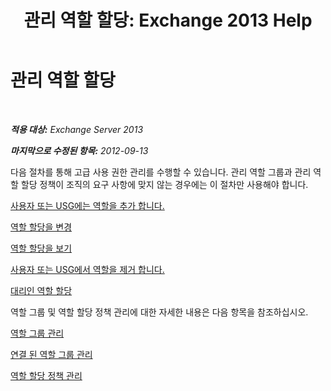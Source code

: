 ﻿---
title: '관리 역할 할당: Exchange 2013 Help'
TOCTitle: 관리 역할 할당
ms:assetid: 1d174faa-cea9-4267-a7b4-462041cf009b
ms:mtpsurl: https://technet.microsoft.com/ko-kr/library/Dd638091(v=EXCHG.150)
ms:contentKeyID: 50482601
ms.date: 05/22/2018
mtps_version: v=EXCHG.150
ms.translationtype: MT
---

# 관리 역할 할당

 

_**적용 대상:** Exchange Server 2013_

_**마지막으로 수정된 항목:** 2012-09-13_

다음 절차를 통해 고급 사용 권한 관리를 수행할 수 있습니다. 관리 역할 그룹과 관리 역할 할당 정책이 조직의 요구 사항에 맞지 않는 경우에는 이 절차만 사용해야 합니다.

[사용자 또는 USG에는 역할을 추가 합니다.](add-a-role-to-a-user-or-usg-exchange-2013-help.md)

[역할 할당을 변경](change-a-role-assignment-exchange-2013-help.md)

[역할 할당을 보기](view-role-assignments-exchange-2013-help.md)

[사용자 또는 USG에서 역할을 제거 합니다.](remove-a-role-from-a-user-or-usg-exchange-2013-help.md)

[대리인 역할 할당](delegate-role-assignments-exchange-2013-help.md)

역할 그룹 및 역할 할당 정책 관리에 대한 자세한 내용은 다음 항목을 참조하십시오.

[역할 그룹 관리](manage-role-groups-exchange-2013-help.md)

[연결 된 역할 그룹 관리](manage-linked-role-groups-exchange-2013-help.md)

[역할 할당 정책 관리](manage-role-assignment-policies-exchange-2013-help.md)

